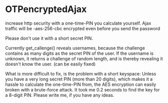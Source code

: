 # OTPencryptedAjax
increase http security with a one-time-PIN you calculate yourself. 
Ajax traffic will be -aes-256-cbc encrypted even before you send the password


Please don't use it with a short secret PIN.

Currently get_callenge() reveals usernames, because the challenge
contains as many digits as the secret PIN of the user. If the username
is unknown, it returns a challenge of random length, and is thereby
revealing it doesn't know the user. (can be easily fixed)

What is more difficult to fix, is the problem with a short keyspace:
Unless you have a very long secret PIN (more than 20 digits),
which makes it a hassle to calculate the one-time-PIN from,
the AES encryption can easily broken with a brute-force attack.
It took me 0.2 seconds to find the key for a 8-digit PIN.
Please write me, if you have any ideas.

